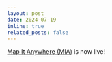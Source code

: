 ```yaml
---
layout: post
date: 2024-07-19
inline: true
related_posts: false
---
```


<a href="https://mapitanywhere.github.io/">Map It Anywhere (MIA)</a> is now live!